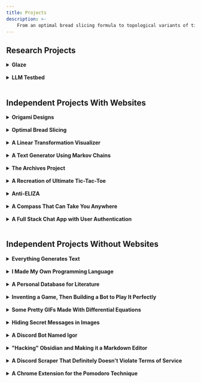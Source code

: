 ```yaml
---
title: Projects
description: >-
    From an optimal bread slicing formula to topological variants of tic-tac-toe, I build a lot of stuff. Some of the projects have interactive websites, so you can experience the final product without digging through code or reading proofs. Play a game, learn about linear algebra, violate ToS, there are plenty of options from which to choose. 
---
```


## Research Projects

<details>
<summary>
<b>Glaze</b>
</summary>
<ul>
    <li><a href="https://glaze.cs.uchicago.edu">Overview</a></li>
    <li><a href="https://glaze.cs.uchicago.edu/downloads.html">Download</a></li>
    <li><a href="https://glaze.cs.uchicago.edu/webglaze.html">Most Excited About This</a></li>
</ul>
</details>
<br />

<details>
<summary>
<b>LLM Testbed</b>
</summary>
<ul>
    <li><a href="https://github.com/zainsarwar865/LLMTestBed">GitHub</a></li>
</ul>
</details>
<br />

<style>
.display-image {
    width: min(max(25%,7rem),100%)!important;
    margin: 1rem;
    margin-top: 0;
    margin-right: 0;
    float: right!important;
    border-radius: 10%;
}
</style>

## Independent Projects With Websites 

<details>
<summary>
<b>Origami Designs</b>
</summary>
<ul>
    <li><a href="/projects/gallery">Full Gallery</a></li>
</ul>
</details>
<br />

<details>
<summary>
<b>Optimal Bread Slicing</b>
</summary>
<ul>
    <li><a href="/optimal-bread-slicing">Website</a> (Mobile Compatible)</li>
    <li><a href="/projects/optimal_slicing.pdf">Full Paper</a></li>
    <li><a href="https://youtu.be/R6SYxpiGGJ0?si=Ipt-r0DK1HKfHJa3">Video Explanation (Kinda)</a></li>
</ul>
</details>
<br />

<details>
<summary>
<b>A Linear Transformation Visualizer</b>
</summary>
<ul>
    <li><a href="/linear_transformation_visualizer">Website</a> (Not Mobile Compatible)</li>
    <li><a href="/projects/linear_transformation_visualizer">Summary</a></li>
    <li><a href="https://github.com/ronikbhaskar/linear_transformation_visualizer">GitHub</a></li>
</ul>
</details>
<br />

<details>
<summary>
<b>A Text Generator Using Markov Chains</b>
</summary>
<ul>
    <li><a href="/text_generator">Website</a> (Mobile Compatible)</li>
    <li><a href="/projects/text_generator">Summary</a></li>
    <li><a href="https://github.com/ronikbhaskar/text_generator">GitHub</a></li>
    <li><a href="https://github.com/ronikbhaskar/markov_text_generation">Original Python Project</a></li>
</ul>
</details>
<br />

<details>
<summary>
<b>The Archives Project</b>
</summary>
<ul>
    <li><a href="/archives/">Table of Contents</a></li>
</ul>
</details>
<br />

<details>
<summary>
<b>A Recreation of Ultimate Tic-Tac-Toe</b>
</summary>
<img src="misc_images/ultimate_tic_tac_toe_game.png" class="display-image" alt="A game of ultimate tic tac toe."> 
<ul>
    <li><a href="/ultimate_tic_tac_toe">Website</a> (Mobile Compatible)</li>
    <li><a href="/projects/ultimate_tic_tac_toe">Summary</a></li>
    <li><a href="https://github.com/ronikbhaskar/ultimate_tic_tac_toe">GitHub</a></li>
</ul>
</details>
<br />

<details>
<summary>
<b>Anti-ELIZA</b>
</summary>
<ul>
    <li><a href="/anti-eliza">Website</a> (Mobile Compatible)</li>
    <li><a href="/projects/anti-eliza">Summary</a></li>
    <li><a href="https://github.com/ronikbhaskar/anti-eliza">GitHub</a></li>
</ul>
</details>
<br />

<details>
<summary>
<b>A Compass That Can Take You Anywhere</b>
</summary>
<ul>
    <li><a href="/locator/creator">Website</a> (Mobile Compatible)</li>
    <li><a href="/projects/locator">Summary</a></li>
    <li><a href="https://github.com/ronikbhaskar/locator">GitHub</a></li>
</ul>
</details>
<br />

<details>
<summary>
<b>A Full Stack Chat App with User Authentication</b>
</summary>
<ul>
    <li><a href="/chat">Website</a> (Mobile Compatible)</li>
    <li><a href="/projects/chat">Summary</a></li>
    <li><a href="https://github.com/ronikbhaskar/chat">GitHub</a></li>
</ul>
</details>
<br />


<!-- <details>
<summary>
<b>Text-Based Game to Teach Oracles (CW: violence, kidnapping, murder)</b>
</summary>
<ul>
    <li><a href="/oracle_society/">Website</a> (NOT Mobile Compatible)</li>
    <li><a href="/projects/oracle_society">Summary</a></li>
    <li><a href="https://github.com/ronikbhaskar/oracle_society">GitHub</a></li>
</ul>
</details>
<br /> -->

## Independent Projects Without Websites

<details>
<summary>
<b>Everything Generates Text</b>
</summary>
<ul>
    <li><a href="/projects/everything-generates-text">Summary</a></li>
    <li><a href="https://github.com/ronikbhaskar/everything-generates-text">GitHub</a></li>
</ul>
</details>
<br />

<details>
<summary>
<b>I Made My Own Programming Language</b>
</summary>
<ul>
    <li><a href="https://sigbovik.org/2023/proceedings.pdf#page124">Published in the SIGBOVIK Proceedings 2023</a></li>
    <li><a href="/projects/PizzaLang.pdf">Full Paper (Pre-Print)</a></li>
    <li><a href="https://github.com/TheEasyLemon/PizzaLang">GitHub</a></li>
</ul>
</details>
<br />

<details>
<summary>
<b>A Personal Database for Literature</b>
</summary>
<ul>
    <li><a href="/projects/literature-db">Summary</a></li>
    <li><a href="/ex-libris-select-poems-by-emily-dickinson">Archive Entry</a></li>
    <li><a href="https://github.com/ronikbhaskar/literature-db">GitHub</a></li>
</ul>
</details>
<br />

<details>
<summary>
<b>Inventing a Game, Then Building a Bot to Play It Perfectly</b>
</summary>
<ul>
    <li><a href="/projects/forest-algorithm">Summary</a></li>
    <li><a href="https://github.com/ronikbhaskar/forest-algorithm">GitHub</a></li>
</ul>
</details>
<br />

<details>
<summary>
<b>Some Pretty GIFs Made With Differential Equations</b>
</summary>
<img src="math-art-gifs/static_aizawa.gif" class="display-image" alt="The Aizawa Attractor."> 
<ul>
    <li><a href="/projects/math-art">Summary</a></li>
    <li><a href="https://github.com/ronikbhaskar/math-art">GitHub</a></li>
</ul>
</details>
<br />

<details>
<summary>
<b>Hiding Secret Messages in Images</b>
</summary>
<img src="steganography_pngs/image_with_a_secret_message.png" class="display-image" alt="A pretty color gradient."> 
<ul>
    <li><a href="/projects/steganography">Summary</a></li>
    <li><a href="https://github.com/ronikbhaskar/steganography">GitHub</a></li>
    <li>Can you find the secret message in that image?</li>
</ul>
</details>
<br />

<details>
<summary>
<b>A Discord Bot Named Igor</b>
</summary>
<ul>
    <li><a href="/projects/discord_bot">Summary</a></li>
    <li><a href="https://github.com/ronikbhaskar/discord_bot">GitHub</a></li>
</ul>
</details>
<br />

<details>
<summary>
<b>"Hacking" Obsidian and Making it a Markdown Editor</b>
</summary>
<ul>
    <li><a href="/projects/obsidian-editor">Summary</a></li>
    <li><a href="https://github.com/ronikbhaskar/obsidian-editor">GitHub</a></li>
</ul>
</details>
<br />

<details>
<summary>
<b>A Discord Scraper That Definitely Doesn't Violate Terms of Service</b>
</summary>
<ul>
    <li><a href="/projects/discord_scraper">Summary</a></li>
    <li><a href="https://github.com/ronikbhaskar/discord_scraper">GitHub</a></li>
</ul>
</details>
<br />

<details>
<summary>
<b>A Chrome Extension for the Pomodoro Technique</b>
</summary>
<ul>
    <li><a href="/projects/tomato_timer">Summary</a></li>
    <li><a href="https://github.com/ronikbhaskar/tomato_timer">GitHub</a></li>
</ul>
</details>
<br />